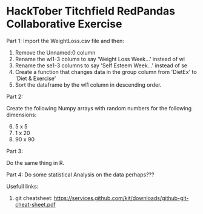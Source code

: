 # HackTober Titchfield RedPandas Collaborative Exercise



Part 1: Import the WeightLoss.csv file and then:

1) Remove the Unnamed:0 column
2) Rename the wl1-3 colums to say 'Weight Loss Week...' instead of wl
3) Rename the se1-3 columns to say 'Self Esteem Week...' instead of se
4) Create a function that changes data in the group column from 'DietEx' to 'Diet & Exercise'
5) Sort the dataframe by the wl1 column in descending order.



Part 2:

Create the following Numpy arrays with random numbers for the following dimensions:

 6)   5 x 5
 7)   1 x 20
 8)   90 x 90



 Part 3:

 Do the same thing in R. 




 Part 4: Do some statistical Analysis on the data perhaps???



Usefull links:

1) git cheatsheet: https://services.github.com/kit/downloads/github-git-cheat-sheet.pdf

